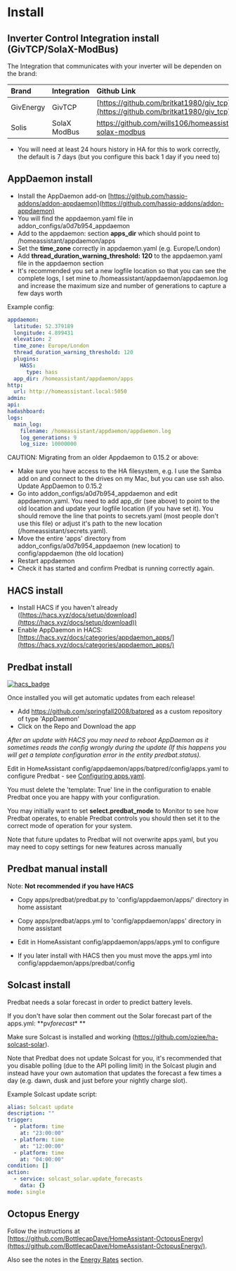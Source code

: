 # Install

## Inverter Control Integration install (GivTCP/SolaX-ModBus)

The Integration that communicates with your inverter will be dependen on the brand:

| Brand     | Integration  | Github Link                                                                      |
| :-------- | :----------- | :------------------------------------------------------------------------------- |
| GivEnergy | GivTCP       | [https://github.com/britkat1980/giv_tcp](https://github.com/britkat1980/giv_tcp) |
| Solis     | SolaX ModBus | https://github.com/wills106/homeassistant-solax-modbus                           |

- You will need at least 24 hours history in HA for this to work correctly, the default is 7 days (but you configure this back 1 day if you need to)

## AppDaemon install

- Install the AppDaemon add-on [https://github.com/hassio-addons/addon-appdaemon](https://github.com/hassio-addons/addon-appdaemon)
- You will find the appdaemon.yaml file in addon_configs/a0d7b954_appdaemon
- Add to the appdaemon: section **apps_dir** which should point to /homeassistant/appdaemon/apps
- Set the **time_zone** correctly in appdaemon.yaml (e.g. Europe/London)
- Add **thread_duration_warning_threshold: 120** to the appdaemon.yaml file in the appdaemon section
- It's recommended you set a new logfile location so that you can see the complete logs, I set mine
to /homeassistant/appdaemon/appdaemon.log and increase the maximum size and number of generations to capture a few days worth

Example config:

```yaml
appdaemon:
  latitude: 52.379189
  longitude: 4.899431
  elevation: 2
  time_zone: Europe/London
  thread_duration_warning_threshold: 120
  plugins:
    HASS:
      type: hass
  app_dir: /homeassistant/appdaemon/apps
http:
  url: http://homeassistant.local:5050
admin:
api:
hadashboard:
logs:
  main_log:
    filename: /homeassistant/appdaemon/appdaemon.log
    log_generations: 9
    log_size: 10000000
```

CAUTION: Migrating from an older Appdaemon to 0.15.2 or above:

- Make sure you have access to the HA filesystem, e.g. I use the Samba add on and connect to the drives on my Mac, but you can use ssh also.
Update AppDaemon to 0.15.2
- Go into addon_configs/a0d7b954_appdaemon and edit appdaemon.yaml. You need to add app_dir (see above) to point to the
old location and update your logfile location (if you have set it). You should remove the line that points to secrets.yaml
(most people don't use this file) or adjust it's path to the new location (/homeassistant/secrets.yaml).
- Move the entire 'apps' directory from addon_configs/a0d7b954_appdaemon (new location) to config/appdaemon (the old location)
- Restart appdaemon
- Check it has started and confirm Predbat is running correctly again.

## HACS install

- Install HACS if you haven't already ([https://hacs.xyz/docs/setup/download](https://hacs.xyz/docs/setup/download))
- Enable AppDaemon in HACS: [https://hacs.xyz/docs/categories/appdaemon_apps/](https://hacs.xyz/docs/categories/appdaemon_apps/)

## Predbat install

[![hacs_badge](https://img.shields.io/badge/HACS-Default-41BDF5.svg?style=for-the-badge)](https://github.com/hacs/integration)

Once installed you will get automatic updates from each release!

- Add <https://github.com/springfall2008/batpred> as a custom repository of type 'AppDaemon'
- Click on the Repo and Download the app

*After an update with HACS you may need to reboot AppDaemon as it sometimes reads the config wrongly during the update
(If this happens you will get a template configuration error in the entity predbat.status).*

Edit in HomeAssistant config/appdaemon/apps/batpred/config/apps.yaml to configure Predbat - see [Configuring apps.yaml](config-yml-settings.md#Basics).

You must delete the 'template: True' line in the configuration to enable Predbat once you are happy with your configuration.

You may initially want to set **select.predbat_mode** to Monitor to see how Predbat operates, to enable Predbat controls you should then set it to
the correct mode of operation for your system.

Note that future updates to Predbat will not overwrite apps.yaml, but you may need to copy settings for new features across manually

## Predbat manual install

Note: **Not recommended if you have HACS**

- Copy apps/predbat/predbat.py to 'config/appdaemon/apps/' directory in home assistant
- Copy apps/predbat/apps.yml to 'config/appdaemon/apps' directory in home assistant
- Edit in HomeAssistant config/appdaemon/apps/apps.yml to configure

- If you later install with HACS then you must move the apps.yml into config/appdaemon/apps/predbat/config

## Solcast install

Predbat needs a solar forecast in order to predict battery levels.

If you don't have solar then comment out the Solar forecast part of the apps.yml: **pv*forecast*\* **

Make sure Solcast is installed and working (<https://github.com/oziee/ha-solcast-solar>).

Note that Predbat does not update Solcast for you, it's recommended that you disable polling (due to the API polling limit)
in the Solcast plugin and instead have your own automation that updates the forecast a few times a day (e.g. dawn, dusk and
just before your nightly charge slot).

Example Solcast update script:

```yaml
alias: Solcast update
description: ""
trigger:
  - platform: time
    at: "23:00:00"
  - platform: time
    at: "12:00:00"
  - platform: time
    at: "04:00:00"
condition: []
action:
  - service: solcast_solar.update_forecasts
    data: {}
mode: single
```

## Octopus Energy

Follow the instructions at [https://github.com/BottlecapDave/HomeAssistant-OctopusEnergy](https://github.com/BottlecapDave/HomeAssistant-OctopusEnergy/).

Also see the notes in the [Energy Rates](energy-rates.md#octopus-energy-plugin) section.
